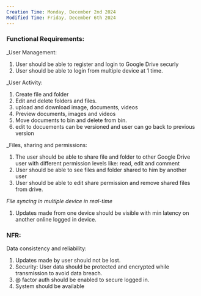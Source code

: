 ```yaml
---
Creation Time: Monday, December 2nd 2024
Modified Time: Friday, December 6th 2024
---
```

### Functional Requirements:

_User Management: 
1. User should be able to register and login to Google Drive securly
2. User should be able to login from multiple device at 1 time.

_User Activity:
1. Create file and folder
2. Edit and delete folders and files.
3. upload  and download image, documents, videos
4. Preview documents, images and videos
5. Move documents to bin and delete from bin.
6. edit to docuements can be versioned and user can go back to previous version


_Files, sharing and permissions:
1. The user should be able to share file and folder to other Google Drive user with different permission levels like: read, edit and  comment
2. User should be able to see files and folder shared to him by another user
3. User should be able to edit share permission and remove shared files from drive.

_File syncing in multiple device in real-time_
1. Updates made from one device should be visible with min latency on another online logged in device.

### NFR:
Data consistency and reliability:
1. Updates made by user should not be lost.
2. Security: User data should be protected and encrypted while transmission to avoid data breach.
3. @ factor auth should be enabled to secure logged in.
4. System should be available






